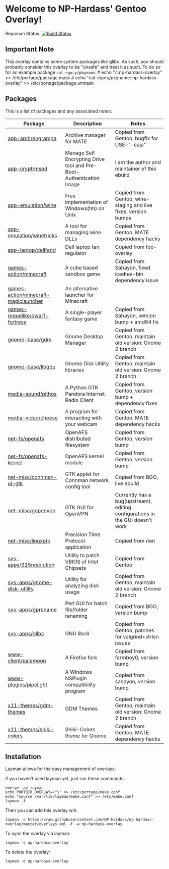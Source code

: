 Welcome to NP-Hardass' Gentoo Overlay!
======================================

Repoman Status: [![Build Status](https://travis-ci.org/NP-Hardass/np-hardass-overlay.svg?branch=master)](https://travis-ci.org/NP-Hardass/np-hardass-overlay)

Important Note
--------------
This overlay contains some system packages like glibc.  As such, you should
probably consider this overlay to be "unsafe" and treat it as such.
To do so for an example package `cat-egory/pkgname`:
	# echo "*/*::np-hardass-overlay" >> /etc/portage/package.mask
	# echo "cat-egory/pkgname::np-hardass-overlay" >> /etc/portage/package.unmask

Packages
--------

This is a list of packages and any associated notes:

| Package									| Description								| Notes										|
| ----------------------------------------------------------------------------- | --------------------------------------------------------------------- | ----------------------------------------------------------------------------- |
| [app-arch/engrampa](app-arch/engrampa)					| Archive manager for MATE						| Copied from Gentoo, bugfix for USE="-caja"					|
| [app-crypt/msed](app-crypt/msed)						| Manage Self Encrypting Drive tool and Pre-Boot-Authentication Image	| I am the author and maintainer of this ebuild					|
| [app-emulation/wine](app-emulation/wine)					| Free implementation of Windows(tm) on Unix				| Copied from Gentoo, wine-staging and live fixes, version bumps		|
| [app-emulation/winetricks](app-emulation/winetricks)				| A tool for managing wine DLLs						| Copied from Gentoo, MATE dependency hacks					|
| [app-laptop/dellfand](app-laptop/dellfand)					| Dell laptop fan regulator						| Copied from foo-overlay							|
| [games-action/minecraft](games-action/minecraft)				| A cube based sandbox game						| Copied from Sabayon, fixed icedtea-bin dependency issue			|
| [games-action/minecraft-magiclauncher](games-action/minecraft-magiclauncher)	| An alternative launcher for Minecraft					|      										|
| [games-roguelike/dwarf-fortress](games-roguelike/dwarf-fortress)		| A single-player fantasy game						| Copied from Sabayon, version bump + amd64 fix					|
| [gnome-base/gdm](gnome-base/gdm)						| Gnome Desktop Manager							| Copied from Gentoo, maintain old version: Gnome 2 branch			|
| [gnome-base/libgdu](gnome-base/libgdu)					| Gnome Disk Utility libraries						| Copied from Gentoo, maintain old version: Gnome 2 branch			|
| [media-sound/pithos](media-sound/pithos)					| A Python GTK Pandora Internet Radio Client				| Copied from Gentoo, version bump + dependency fixes				|
| [media-video/cheese](media-video/cheese)					| A program for interacting with your webcam				| Copied from Gentoo, MATE dependency hacks					|
| [net-fs/openafs](net-fs/openafs)						| OpenAFS distributed filesystem					| Copied from Gentoo, version bump						|
| [net-fs/openafs-kernel](net-fs/openafs-kernel)				| OpenAFS kernel module							| Copied from Gentoo, version bump						|
| [net-misc/connman-ui-gtk](net-misc/connman-ui-gtk)				| GTK applet for Connman network config tool				| Copied from BGO, live ebuild							|
| [net-misc/gopenvpn](net-misc/gopenvpn)					| GTK GUI for OpenVPN							| Currently has a bug(upstream), editing configurations in the GUI doesn't work	|
| [net-misc/linuxptp](net-misc/linuxptp)					| Precision Time Protocol application					| Copied from rion								|
| [sys-apps/915resolution](sys-apps/915resolution)				| Utility to patch VBIOS of Intel Chipsets				| Copied from Gentoo								|
| [sys-apps/gnome-disk-utility](sys-apps/gnome-disk-utility)			| Utility for analyzing disk usage					| Copied from Gentoo, maintain old version: Gnome 2 branch			|
| [sys-apps/gprename](sys-apps/gprename)					| Perl GUI for batch file/folder renaming				| Copied from BGO, version bump							|
| [sys-apps/glibc](sys-apps/glibc)						| GNU libc6								| Copied from Gentoo, patches for valgrind+strlen issues			|
| [www-client/palemoon](www-client/palemoon)					| A Firefox fork							| Copied from farmboy0, version bump						|
| [www-plugins/pipelight](www-plugins/pipelight)				| A Windows NSPlugin compatibility program				| Copied from sabayon, version bump						|
| [x11-themes/gdm-themes](x11-themes/gdm-themes)				| GDM Themes								| Copied from Gentoo, maintain old version: Gnome 2 branch			|
| [x11-themes/shiki-colors](x11-themes/shiki-colors)				| Shiki-Colors theme for Gnome						| Copied from Gentoo, MATE dependency hacks					|

Installation
------------

Layman allows for the easy management of overlays.

If you haven’t used layman yet, just run these commands:

	emerge -av layman
	echo PORTDIR_OVERLAY=\"\" >> /etc/portage/make.conf
	echo "source /var/lib/layman/make.conf" >> /etc/make.conf
	layman -f


Then you can add this overlay wih:

	layman -o https://raw.githubusercontent.com/NP-Hardass/np-hardass-overlay/master/overlays.xml -f -a np-hardass-overlay

To sync the overlay via layman:

	layman -s np-hardass-overlay

To delete the overlay:

	layman -d np-hardass-overlay
